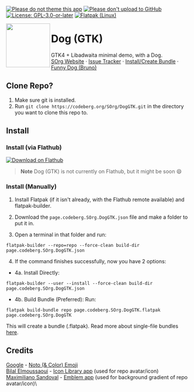 <!--
> **Warning*
> <br/>**DogGTK as of now is in maintenance mode.**
-->
[![Please do not theme this app](https://stopthemingmy.app/badge.svg)](https://stopthemingmy.app)
[![Please don't upload to GitHub](https://codeberg.org/SOrg/RepoContent/raw/branch/content/svgs/NoGitHubBadgeORIGINAL.svg)](https://nogithub.codeberg.page)
[![License: GPL-3.0-or-later](https://codeberg.org/SOrg/RepoContent/raw/branch/content/svgs/GPLv3OrLaterBadge.svg)](https://codeberg.org/SOrg/DogQt/src/branch/main/LICENSE)
[![Flatpak (Linux)](https://img.shields.io/static/v1?message=Flatpak&color=4A90D9&logo=Flatpak&logoColor=FFFFFF&label=Build%20A)](#install-create-bundle)

<img style="vertical-align: middle;" src="https://codeberg.org/SOrg/DogGTK/raw/branch/main/data/icons/hicolor/scalable/apps/page.codeberg.SOrg.DogGTK.svg" width="120" height="120" align="left">

# Dog (GTK)
GTK4 + Libadwaita minimal demo, with a Dog.</br>[SOrg Website](https://sorg.codeberg.page) · [Issue Tracker](https://codeberg.org/SOrg/DogGTK/issues) · [Install/Create Bundle](#install) · [Funny Dog (Bruno)](https://codeberg.org/SOrg/DogGTK/raw/branch/main/src/images/bjrunoada.jpg)
</div>

## Clone Repo?
1. Make sure git is installed.
2. Run ```git clone https://codeberg.org/SOrg/DogGTK.git``` in the directory you want to clone this repo to.

## Install

### Install (via Flathub)

[![Download on Flathub](https://dl.flathub.org/assets/badges/flathub-badge-en.svg)](https://flathub.org/apps/page.codeberg.SOrg.DogGTK)

> **Note**
> Dog (GTK) is not currently on Flathub, but it might be soon :smile:

### Install (Manually)

1. Install Flatpak (if it isn't already, with the Flathub remote available) and flatpak-builder.

2. Download the ```page.codeberg.SOrg.DogGTK.json``` file and make a folder to put it in.

3. Open a terminal in that folder and run:
```
flatpak-builder --repo=repo --force-clean build-dir page.codeberg.SOrg.DogGTK.json
```

4. If the command finishes successfully, now you have 2 options:
* 4a. Install Directly: 
```
flatpak-builder --user --install --force-clean build-dir page.codeberg.SOrg.DogGTK.json
```

* 4b. Build Bundle (Preferred): Run: 
```
flatpak build-bundle repo page.codeberg.SOrg.DogGTK.flatpak page.codeberg.SOrg.DogGTK
``` 
This will create a bundle (.flatpak). Read more about single-file bundles [here](https://docs.flatpak.org/en/latest/single-file-bundles.html).

## Credits
[Google](https://about.google) - [Noto (& Color) Emoji](https://github.com/googlefonts/noto-emoji)\
[Bilal Elmoussaoui](https://belmoussaoui.com) - [Icon Library app](https://flathub.org/apps/org.gnome.design.IconLibrary) (used for repo avatar/icon)\
[Maximiliano Sandoval](https://gitlab.gnome.org/msandova) - [Emblem app](https://flathub.org/apps/org.gnome.design.Emblem) (used for background gradient of repo avatar/icon)\